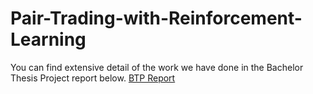 # Pair-Trading-with-Reinforcement-Learning

You can find extensive detail of the work we have done in the Bachelor Thesis Project report below.
[BTP Report](https://github.com/anmoljain13/Pair-Trading-with-Reinforcement-Learning/blob/main/BTP_report.pdf)

